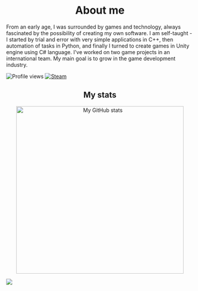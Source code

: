 <h1 align="center">About me</h1>

From an early age, I was surrounded by games and technology, always fascinated by the possibility of creating my own software. I am self-taught - I started by trial and error with very simple applications in C++, then automation of tasks in Python, and finally I turned to create games in Unity engine using C# language. I've worked on two game projects in an international team. My main goal is to grow in the game development industry.

![Profile views](https://komarev.com/ghpvc/?username=exostin&style=for-the-badge)
[![Steam](https://img.shields.io/badge/Steam-000000?style=for-the-badge&logo=steam&logoColor=white)](https://steamcommunity.com/id/Exostin/)


<h2 align="center">My stats</h2>

<p align="center">
  <img src="https://github-readme-stats.vercel.app/api?username=exostin&bg_color=30,e96443,904e95&title_color=fff&text_color=fff&count_private=true&show_icons=true" width=450px alt="My GitHub stats"/>
</p>

![](https://hit.yhype.me/github/profile?user_id=18118467)
